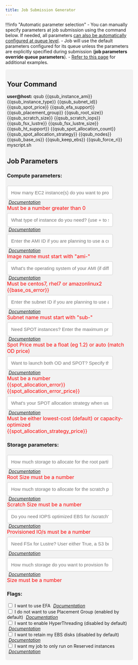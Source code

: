 ```yaml
---
title: Job Submission Generator
---
```

<script src="https://code.angularjs.org/1.7.9/angular.js"></script>
<script src="https://code.angularjs.org/1.7.9/angular-messages.js"></script>

!!!info "Automatic parameter selection"
    - You can manually specify parameters at job submission using the command below. If needed, all parameters [can also be automatically configured at queue level](../../tutorials/integration-ec2-job-parameters/#how-to-use-custom-parameters). 
    - Job will use the default parameters configured for its queue unless the parameters are explicitly specified during submission (**job parameters override queue parameters**).
    - [Refer to this page](../../tutorials/launch-your-first-job/#examples) for additional examples.
    

<body ng-app="myApp">
<div ng-controller="myCtrl">

<style>
* {
  box-sizing: border-box;
}

.input2 {
  padding: 12px;
  width: 85%;
  border: 1px solid #ccc;
  border-radius: 4px;
  resize: vertical;
  font-size: 15px;
  margin-top: 6px;
}

.container {
  border-radius: 5px;
  background-color: #f2f2f2;
  padding: 5px;
}

.col-25 {
  float: left;
  width: 25%;
  margin-top: 6px;
}

.col-75 {
  float: left;
  width: 75%;
  margin-top: 6px;
}

/* Responsive layout - when the screen is less than 600px wide, make the two columns stack on top of each other instead of next to each other */
@media screen and (max-width: 600px) {
  .col-25, .col-75, input[type=submit] {
    width: 100%;
    margin-top: 0;
  }
}


.md-content {
margin-right: 0;
}

</style>






<div class="container">



<h2> Your Command </h2>
<strong>user@host:</strong> qsub {{qsub_instance_ami}} 
{{qsub_instance_type}} 
{{qsub_subnet_id}} 
{{qsub_spot_price}}
{{qsub_efa_support}}
{{qsub_placement_group}}
{{qsub_root_size}}
{{qsub_scratch_size}}
{{qsub_scratch_iops}}
{{qsub_fsx_lustre}}
{{qsub_fsx_lustre_size}}
{{qsub_ht_support}}
{{qsub_spot_allocation_count}}
{{qsub_spot_allocation_strategy}}
{{qsub_nodes}}
{{qsub_base_os}}
{{qsub_keep_ebs}}
{{qsub_force_ri}}
myscript.sh

<h2> Job Parameters</h2>

<form name="QsubForm">

<h3> Compute parameters: </h3>
    
   <input class="input2" min="1" name="nodes" size="35" type="text" ng-change="myFunc()" ng-model="nodes" placeholder="How many EC2 instance(s) do you want to provision for your job?" pattern="^[1-9][0-9]*$"/>
          <i><a style="padding: 5px" target="_blank" href/tutorials/integration-ec2-job-parameters/#nodes">Documentation</a></i>
        
   <div ng-messages="QsubForm.nodes.$error">
            <div style="color: red; font-size: medium" ng-message="pattern">Must be a number greater than 0</div>
   </div>
   
   <input class="input2"  size="35" style="font-size: 15px;  margin-top: 6px;" type="text" ng-change="myFunc()" ng-model="instance_type" placeholder="What type of instance do you need? (use + to specify more than one eg. c5.large+m5.large)" />
   <i><a style="padding: 5px" target="_blank" href="/tutorials/integration-ec2-job-parameters/#instance_type">Documentation</a></i>
   

   <input class="input2" required name="instance_ami" size="35" ng-minlength="3" style="font-size: 15px;  margin-top: 6px;" type="text" ng-change="myFunc()" ng-model="instance_ami" placeholder="Enter the AMI ID if you are planning to use a custom AMI" pattern="^ami-[a-zA-Z0-9]*" />
   <i><a style="padding: 5px" target="_blank" href="/tutorials/integration-ec2-job-parameters/#instance_ami">Documentation</a></i>
   <div ng-messages="QsubForm.instance_ami.$error">
        <div style="color: red; font-size: medium" ng-message="pattern">Image name must start with "ami-"</div>
   </div>
   
   <input class="input2" required name="base_os" size="35" ng-minlength="3" style="font-size: 15px;  margin-top: 6px;" type="text" ng-change="myFunc()" ng-model="base_os" placeholder="What's the operating system of your AMI (if different that the base os specified during install)" pattern="centos7|rhel7|amazonlinux2" />
   <i><a style="padding: 5px" target="_blank" href="/tutorials/integration-ec2-job-parameters/#base_os">Documentation</a></i>

   <div ng-messages="QsubForm.base_os.$error">
        <div style="color: red; font-size: medium" ng-message="pattern">Must be centos7, rhel7 or amazonlinux2</div>
   </div>
      <div style="color: red; font-size: medium">{{base_os_error}}</div>

   
   
   <input class="input2"  name="subnet_id" size="35" style="font-size: 15px;  margin-top: 6px;" type="text" ng-change="myFunc()" ng-model="subnet_id" placeholder="Enter the subnet ID if you are planning to use a specific subnet" pattern="^sub-[a-zA-Z0-9]*" />
      <i><a style="padding: 5px"target="_blank"  href="/tutorials/integration-ec2-job-parameters/#subnet_id">Documentation</a></i>
    <div ng-messages="QsubForm.subnet_id.$error">
        <div style="color: red; font-size: medium" ng-message="pattern">Subnet name must start with "sub-"</div>
   </div>
   
   <input class="input2"  name="spot_price" size="35" style="font-size: 15px;  margin-top: 6px;" type="text" ng-change="myFunc()" ng-model="spot_price" placeholder="Need SPOT instances? Enter the maximum price you are willing to pay (or auto to match OD price)" pattern="[+-]?([0-9]*[.])?[0-9]+|auto"/>
   <i><a style="padding: 5px" target="_blank" href="/tutorials/integration-ec2-job-parameters/#spot_price">Documentation</a></i>

   <div ng-messages="QsubForm.spot_price.$error">
        <div style="color: red; font-size: medium" ng-message="pattern">Spot Price must be a float (eg 1.2) or auto (match OD price)</div>
   </div>
   
   <input class="input2"  name="spot_allocation_count" size="35" style="font-size: 15px;  margin-top: 6px;" type="text" ng-change="myFunc()" ng-model="spot_allocation_count" placeholder="Want to launch both OD and SPOT? Specify the number of SPOT instances to provision for your job"  pattern="^[1-9][0-9]*$" />
   <i><a style="padding: 5px" target="_blank" href="/tutorials/integration-ec2-job-parameters/#spot_allocation_count">Documentation</a></i>

   <div ng-messages="QsubForm.spot_allocation_count.$error">
        <div style="color: red; font-size: medium" ng-message="pattern">Must be a number</div>
   </div>
   <div style="color: red; font-size: medium">{{spot_allocation_error}}</div>
   <div style="color: red; font-size: medium">{{spot_allocation_error_price}}</div>

   <input class="input2"  name="spot_allocation_strategy" size="35" style="font-size: 15px;  margin-top: 6px;" type="text" ng-change="myFunc()" ng-model="spot_allocation_strategy" placeholder="What's your SPOT allocation strategy when using more than 1 SPOT instance type" pattern="lowest-cost|capacity-optimized"/>
      <i><a style="padding: 5px" target="_blank" href="/tutorials/integration-ec2-job-parameters/#spot_allocation_strategy">Documentation</a></i>
   <div ng-messages="QsubForm.spot_allocation_strategy.$error">
        <div style="color: red; font-size: medium" ng-message="pattern">Must be either lowest-cost (default) or capacity-optimized</div>
   </div>
    
   <div style="color: red; font-size: medium">{{spot_allocation_strategy_price}}</div>



<h3> Storage parameters: </h3>   
   
   
   <input class="input2"  name="root_size" size="35"  style="font-size: 15px;  margin-top: 6px;" type="text" ng-change="myFunc()" ng-model="root_size" placeholder="How much storage to allocate for the root partition (in GB)"  pattern="\d+" />
      <i><a style="padding: 5px" target="_blank" href="/tutorials/integration-ec2-job-parameters/#root_size">Documentation</a></i>

   <div ng-messages="QsubForm.root_size.$error">
        <div style="color: red; font-size: medium" ng-message="pattern">Root Size must be a number</div>
   </div>
   
   <input class="input2"  name="scratch_size" size="35"  style="font-size: 15px;  margin-top: 6px;" type="text" ng-change="myFunc()" ng-model="scratch_size" placeholder="How much storage to allocate for the scratch partition (in GB)" pattern="\d+"/>
      <i><a style="padding: 5px" target="_blank" href="/tutorials/integration-ec2-job-parameters/#scratch_size">Documentation</a></i>

   <div ng-messages="QsubForm.scratch_size.$error">
        <div style="color: red; font-size: medium" ng-message="pattern">Scratch Size must be a number</div>
   </div>
   
  
   <input class="input2"  size="50" name = "scratch_iops" style="font-size: 15px;  margin-top: 6px;" type="text" ng-change="myFunc()" ng-model="scratch_iops" placeholder="Do you need IOPS optimized EBS for /scratch? If yes enter the number of provisioned IO to provision" pattern="\d+" />
       <i><a style="padding: 5px" target="_blank" href="/tutorials/integration-ec2-job-parameters/#scratch_iops">Documentation</a></i>

   <div ng-messages="QsubForm.scratch_iops.$error">
        <div style="color: red; font-size: medium" ng-message="pattern">Provisioned IO/s must be a number</div>
   </div>
   
   
   <input class="input2"  size="35"  style="font-size: 15px;  margin-top: 6px;" type="text" ng-change="myFunc()" ng-model="fsx_lustre" placeholder="Need FSx for Lustre? User either True, a S3 bucket name or an existing Filesystem ID" />
      <i><a style="padding: 5px" target="_blank" href="/tutorials/integration-ec2-job-parameters/#fsx_lustre">Documentation</a></i>

   <input class="input2"  name="fsx_lustre_size" size="35"  style="font-size: 15px;  margin-top: 6px;" type="text" ng-change="myFunc()" ng-model="fsx_lustre_size" placeholder="How much storage do you want to provision for your FSx partition (in GB)" pattern="\d+" />
      <i><a style="padding: 5px" target="_blank" href="/tutorials/integration-ec2-job-parameters/#fsx_lustre_size">Documentation</a></i>
      <div ng-messages="QsubForm.fsx_lustre_size.$error">
        <div style="color: red; font-size: medium" ng-message="pattern">Size must be a number</div>
   </div>
   
<h3>Flags: </h3>
   <input type="checkbox" ng-change="myFunc()" ng-model="efa_support"> I want to use EFA <i><a style="padding: 5px" target="_blank" href="/tutorials/integration-ec2-job-parameters/#efa_support">Documentation</a></i> <br>
   <input type="checkbox" ng-change="myFunc()" ng-model="placement_group"> I do not want to use Placement Group (enabled by default)    <i><a style="padding: 5px" target="_blank" href="/tutorials/integration-ec2-job-parameters/#placement_group">Documentation</a></i> <br>
   <input type="checkbox" ng-change="myFunc()" ng-model="ht_support"> I want to enable HyperThreading (disabled by default)   <i><a style="padding: 5px" target="_blank" href="/tutorials/integration-ec2-job-parameters/#ht_support">Documentation</a></i><br>
   <input type="checkbox" ng-change="myFunc()" ng-model="keep_ebs"> I want to retain my EBS disks (disabled by default)   <i><a style="padding: 5px" target="_blank" href="/tutorials/integration-ec2-job-parameters/#keep_ebs">Documentation</a></i><br>
   <input type="checkbox" ng-change="myFunc()" ng-model="force_ri"> I want my job to only run on Reserved instances  <i><a style="padding: 5px" target="_blank" href="/tutorials/integration-ec2-job-parameters/#force_ri">Documentation</a></i><br>

</form> 
  

</div>

<script>
  angular.module('myApp', ['ngMessages'])
    .controller('myCtrl', ['$scope', function($scope) {
      $scope.count = 0;
      $scope.myFunc = function() {
        if($scope.nodes){$scope.qsub_nodes = "-l nodes=" + $scope.nodes;}else{$scope.qsub_nodes = "";}
        if($scope.instance_ami){$scope.qsub_instance_ami = "-l instance_ami=" + $scope.instance_ami;}else{$scope.qsub_instance_ami = "";}
        if($scope.base_os){$scope.qsub_base_os = "-l base_os=" + $scope.base_os;}else{$scope.qsub_base_os = "";}
        if($scope.instance_type){$scope.qsub_instance_type = "-l instance_type=" + $scope.instance_type;}else{$scope.qsub_instance_type = "";}
        if($scope.subnet_id){$scope.qsub_subnet_id = "-l subnet_id=" + $scope.subnet_id;}else{$scope.qsub_subnet_id = "";}
        if($scope.spot_price){$scope.qsub_spot_price = "-l spot_price=" + $scope.spot_price;}else{$scope.qsub_spot_price= "";}
        if($scope.root_size){$scope.qsub_root_size= "-l root_size=" + $scope.root_size;}else{$scope.qsub_root_size= "";}
        if($scope.scratch_size){$scope.qsub_scratch_size = "-l scratch_size=" + $scope.scratch_size;}else{$scope.qsub_scratch_size= "";}
        if($scope.scratch_iops){$scope.qsub_scratch_iops= "-l scratch_iops=" + $scope.scratch_iops;}else{$scope.qsub_scratch_iops= "";}     
        if($scope.spot_allocation_count){$scope.qsub_spot_allocation_count= "-l spot_allocation_count=" + $scope.spot_allocation_count;}else{$scope.qsub_spot_allocation_count= "";}     
        if($scope.spot_allocation_strategy){$scope.qsub_spot_allocation_strategy= "-l spot_allocation_strategy=" + $scope.spot_allocation_strategy;}else{$scope.qsub_spot_allocation_strategy= "";}      
        if($scope.keep_ebs){$scope.qsub_keep_ebs = "-l keep_ebs=True";}else{$scope.qsub_keep_ebs= "";}
        if($scope.efa_support){$scope.qsub_efa_support = "-l efa_support=True";}else{$scope.qsub_efa_support= "";}
        if($scope.placement_group){$scope.qsub_placement_group = "-l placement_group=False";}else{$scope.qsub_placement_group= "";}
        if($scope.ht_support){$scope.qsub_ht_support = "-l ht_support=True";}else{$scope.qsub_ht_support= "";}
        if($scope.fsx_lustre){$scope.qsub_fsx_lustre = "-l fsx_lustre=" + $scope.fsx_lustre;}else{$scope.qsub_fsx_lustre = "";}
        if($scope.fsx_lustre_size){$scope.qsub_fsx_lustre_size = "-l fsx_lustre_size=" + $scope.fsx_lustre_size;}else{$scope.qsub_fsx_lustre_size = "";}
         if($scope.force_ri){$scope.qsub_force_ri = "-l force_ri=True";}else{$scope.qsub_fsx_lustre = "";}

        if (!$scope.nodes){$scope.nodes_count=0;}else{$scope.nodes_count=$scope.nodes}
            
        
        if (+$scope.spot_allocation_count >= +$scope.nodes_count)
        {
            $scope.spot_allocation_error = "Allocated spots must be lower than the number of nodes provisioned for your job";
            $scope.qsub_spot_allocation_count= "";
        }
        else
        {
         $scope.spot_allocation_error = "";
        }
        
        
        if ($scope.spot_allocation_count && !$scope.spot_price)
        {
            $scope.spot_allocation_error_price = "Spot Price must be specified";
            $scope.qsub_spot_allocation_count= "";
        }
        else
        {
         $scope.spot_allocation_error_price = "";
        }
        
         if ($scope.spot_allocation_strategy && !$scope.spot_price)
        {
            $scope.spot_allocation_strategy_price = "Spot Price must be specified";
            $scope.qsub_spot_allocation_strategy= "";
        }
        else
        {
         $scope.spot_allocation_strategy_price = "";
        }
        
        
        if ($scope.base_os && !$scope.instance_ami)
        {
            $scope.base_os_error = "No need to specify base_os if you don't use a custom AMI";
            $scope.qsub_base_os= "";
        }
        else
        {
         $scope.base_os_error = "";
        }
         
 
      
      };
    }]);
</script>




</body>

